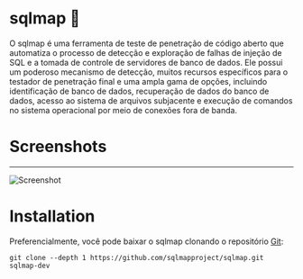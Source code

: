 # sqlmap 🐉
O sqlmap é uma ferramenta de teste de penetração de código aberto que automatiza o processo de detecção e exploração de falhas de injeção de SQL e a tomada de controle de servidores de banco de dados. Ele possui um poderoso mecanismo de detecção, muitos recursos específicos para o testador de penetração final e uma ampla gama de opções, incluindo identificação de banco de dados, recuperação de dados do banco de dados, acesso ao sistema de arquivos subjacente e execução de comandos no sistema operacional por meio de conexões fora de banda.

# Screenshots
----

![Screenshot](file:///C:/Users/leona/Downloads/sreles.png)

# Installation

Preferencialmente, você pode baixar o sqlmap clonando o repositório [Git](https://github.com/sqlmapproject/sqlmap):

```
git clone --depth 1 https://github.com/sqlmapproject/sqlmap.git sqlmap-dev
```

